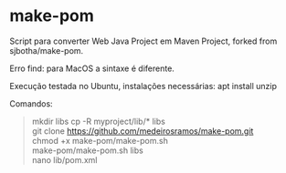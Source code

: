 
# make-pom

Script para converter Web Java Project em Maven Project, forked from sjbotha/make-pom.

Erro find: para MacOS a sintaxe é diferente.

Execução testada no Ubuntu, instalações necessárias:
apt install unzip

Comandos:

> mkdir libs 
> cp -R myproject/lib/* libs  
> git clone https://github.com/medeirosramos/make-pom.git  
> chmod +x make-pom/make-pom.sh  
> make-pom/make-pom.sh libs  
> nano lib/pom.xml  
